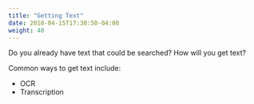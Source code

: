 ```yaml
---
title: "Getting Text"
date: 2018-04-15T17:30:50-04:00
weight: 40
---
```


Do you already have text that could be searched? How will you get text?

Common ways to get text include:

- OCR
- Transcription

<!-- #backlog:530 any other ways folks are getting content search text? -->
<!-- #backlog:90 mention ocracoke? Do an exercise with ocracoke once we have the VM set up? -->
<!-- #backlog:580 mention transcription services? -->
